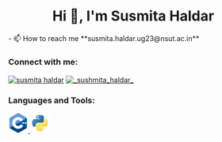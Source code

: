 <h1 align="center">Hi 👋, I'm Susmita Haldar</h1>
- 📫 How to reach me **susmita.haldar.ug23@nsut.ac.in**

<h3 align="left">Connect with me:</h3>
<p align="left">
<a href="https://linkedin.com/in/susmita haldar" target="blank"><img align="center" src="https://raw.githubusercontent.com/rahuldkjain/github-profile-readme-generator/master/src/images/icons/Social/linked-in-alt.svg" alt="susmita haldar" height="30" width="40" /></a>
<a href="https://www.leetcode.com/_sushmita_haldar_" target="blank"><img align="center" src="https://raw.githubusercontent.com/rahuldkjain/github-profile-readme-generator/master/src/images/icons/Social/leet-code.svg" alt="_sushmita_haldar_" height="30" width="40" /></a>
</p>

<h3 align="left">Languages and Tools:</h3>
<p align="left"> <a href="https://www.w3schools.com/cpp/" target="_blank" rel="noreferrer"> <img src="https://raw.githubusercontent.com/devicons/devicon/master/icons/cplusplus/cplusplus-original.svg" alt="cplusplus" width="40" height="40"/> </a> <a href="https://www.python.org" target="_blank" rel="noreferrer"> <img src="https://raw.githubusercontent.com/devicons/devicon/master/icons/python/python-original.svg" alt="python" width="40" height="40"/> </a> </p>

